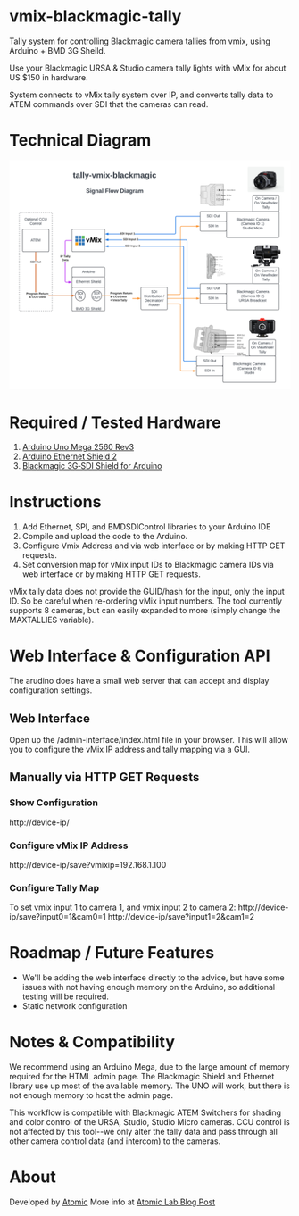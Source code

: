 # vmix-blackmagic-tally
Tally system for controlling Blackmagic camera tallies from vmix, using Arduino + BMD 3G Sheild.

Use your Blackmagic URSA & Studio camera tally lights with vMix for about US $150 in hardware.

System connects to vMix tally system over IP, and converts tally data to ATEM commands over SDI that the cameras can read.  

# Technical Diagram

![Signal Flow Diagram](./diagram.png)


# Required / Tested Hardware

1. [Arduino Uno Mega 2560 Rev3](https://store.arduino.cc/products/arduino-mega-2560-rev3)
2. [Arduino Ethernet Shield 2](https://store-usa.arduino.cc/products/arduino-ethernet-shield-2)
3. [Blackmagic 3G‑SDI Shield for Arduino](https://www.blackmagicdesign.com/developer/product/arduino)

# Instructions

1. Add Ethernet, SPI, and BMDSDIControl libraries to your Arduino IDE
2. Compile and upload the code to the Arduino.
3. Configure Vmix Address and via web interface or by making HTTP GET requests.
4. Set conversion map for vMix input IDs to Blackmagic camera IDs via web interface or by making HTTP GET requests.

vMix tally data does not provide the GUID/hash for the input, only the input ID.  So be careful when re-ordering vMix input numbers.  The tool currently supports 8 cameras, but can easily expanded to more (simply change the MAXTALLIES variable).

# Web Interface & Configuration API

The arudino does have a small web server that can accept and display configuration settings.

## Web Interface

Open up the /admin-interface/index.html file in your browser. This will allow you to configure the vMix IP address and tally mapping via a GUI.

## Manually via HTTP GET Requests

### Show Configuration
http://device-ip/ 

### Configure vMix IP Address
http://device-ip/save?vmixip=192.168.1.100


### Configure Tally Map

To set vmix input 1 to camera 1, and vmix input 2 to camera 2:
http://device-ip/save?input0=1&cam0=1
http://device-ip/save?input1=2&cam1=2

# Roadmap / Future Features

- We'll be adding the web interface directly to the advice, but have some issues with not having enough memory on the Arduino, so additional testing will be required.
- Static network configuration

# Notes & Compatibility

We recommend using an Arduino Mega, due to the large amount of memory required for the HTML admin page. The Blackmagic Shield and Ethernet library use up most of the available memory. The UNO will work, but there is not enough memory to host the admin page.

This workflow is compatible with Blackmagic ATEM Switchers for shading and color control of the URSA, Studio, Studio Micro cameras.  CCU control is not affected by this tool--we only alter the tally data and pass through all other camera control data (and intercom) to the cameras.

# About

Developed by [Atomic](https://weareatomic.com)
More info at [Atomic Lab Blog Post](https://weareatomic.com/lab/vmix-tally-lights/)
